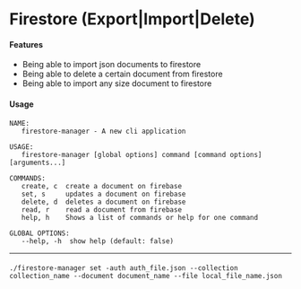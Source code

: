# Firestore (Export|Import|Delete)

#### Features
- Being able to import json documents to firestore
- Being able to delete a certain document from firestore
- Being able to import any size document to firestore


#### Usage
```
NAME:
   firestore-manager - A new cli application

USAGE:
   firestore-manager [global options] command [command options] [arguments...]

COMMANDS:
   create, c  create a document on firebase
   set, s     updates a document on firebase
   delete, d  deletes a document on firebase
   read, r    read a document from firebase
   help, h    Shows a list of commands or help for one command

GLOBAL OPTIONS:
   --help, -h  show help (default: false)
```

---
####
```
./firestore-manager set -auth auth_file.json --collection collection_name --document document_name --file local_file_name.json
```
